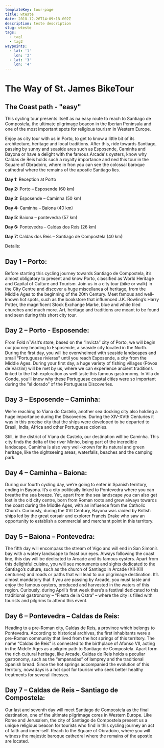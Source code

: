 ```yaml
---
templateKey: tour-page
title: wteste
date: 2018-12-26T14:09:18.002Z
description: teste description
slug: wteste
tags:
  - tag1
  - tag2
waypoints:
  - lat: '1'
    lon: '2'
  - lat: '3'
    lon: '4'
---
```

# The Way of St. James BikeTour

## The Coast path - "easy"

This cycling tour presents itself as na easy route to reach to Santiago de Compostela, the ultimate pilgrimage beacon in the Iberian Peninsula and one of the most important spots for religious tourism in Western Europe.

Enjoy as city tour with us in Porto, to get to know a little bit of its architecture, heritage and local traditions. After this, ride towards Santiago, passing by sunny and seaside ares such as Esposende, Caminha and Bayona or have a delight with the famous Arcade's oysters, know why Caldas de Reis holds such a royalty importance and ned this tour in the Square of Obradoiro, where in fron you can see the colossal baroque cathedral where the remains of the apostle Santiago lies.

**Day 1:** Reception at Porto


**Day 2:** Porto – Esposende (60 km)


**Day 3:** Esposende – Caminha (50 km)


**Day 4:** Caminha – Baiona (40 km)


**Day 5:** Baiona – pontevedra (57 km)


**Day 6:** Pontevedra – Caldas dos Reis (26 km)


**Day 7:** Caldas dos Reis – Santiago de Compostela (40 km)





Details:



## Day 1 – Porto:


Before starting this cycling journey towards Santiago de Compostela, it’s almost obligatory to present and know Porto, classified as World Heritage and Capital of Culture and Tourism. Join us in a city tour (bike or walk) in the City Centre and discover a huge miscellanea of heritage, from the Middle Ages to the beginning of the 20th Century. Meet famous and well-known hot spots, such as the bookstore that influenced J.K. Rowling’s Harry Potter, the magnificent Stock Exchange Marke, blue and white tiled churches and much more. Art, heritage and traditions are meant to be found and seen during this short city tour.



## Day 2 – Porto - Esposende:

From Fold n´Visit’s store, based on the “Invicta” city of Porto, we will begin our journey heading to Esposende, a seaside city located in the North. During the first day, you will be overwhelmed with seaside landscapes and small “Portuguese rivieras” until you reach Esposende, a city from the Middle Ages. During your first day, a huge variety of fishing villages (Póvoa de Varzim) will be met by us, where we can experience ancient traditions linked to the fish exploration as well taste this famous gastronomy. In Vila do Conde, you’ll know why these Portuguese coastal cities were so important during the “el dorado” of the Portuguese Discoveries.

## Day 3 – Esposende – Caminha:

We’re reaching to Viana do Castelo, another sea docking city also holding a huge importance during the Discoveries. During the XIV-XVth Centuries it was in this precise city that the ships were developed to be departed to Brasil, India, Africa and other Portuguese colonies.

Still, in the district of Viana do Castelo, our destination will be Caminha. This city finds the delta of the river Minho, being part of the incredible landscape. Caminha is also very well-known for its natural and green heritage, like the sightseeing areas, waterfalls, beaches and the camping park.

## Day 4 – Caminha – Baiona:

During our fourth cycling day, we’re going to enter in Spanish territory, ending in Bayona.
It’s a city politically linked to Pontevedra where you can breathe the sea breeze. Yet, apart from the sea landscape you can also get lost in the old city centre, born from Roman roots and grew always towards the coast during the Middle Ages, with an influence from the Catholic Church. Curiously, during the XVI Century, Bayona was raided by British ships led by the great corsair and explorer Francis Drake who saw an opportunity to establish a commercial and merchant point in this territory.

## Day 5 – Baiona – Pontevedra:

The fifth day will encompass the stream of Vigo and will end in San Simon’s bay with a watery landscape to feast our eyes.
Always following the coast line, this day will be dedicated to Arcade and its famous oysters. Apart from this delightful cuisine, you will see monuments and sights dedicated to the Santiago’s culture, such as the church of Santiago in Arcade (XII-XIII centuries) and roads or paths that will lead to our pilgrimage destination.
It’s almost mandatory that if you are passing by Arcade, you must taste and enjoy the famous oysters, produced and harvested in the waters of this region. Curiously, during April’s first week there’s a festival dedicated to this traditional gastronomy – “Fiesta de la Ostra” – where the city is filled with tourists and pilgrims to attend this event.

## Day 6 – Pontevedra – Caldas de Reis:

Heading to a pre-Roman city, Caldas de Reis, a province which belongs to Pontevedra.
According to historical archives, the first inhabitants were a pre-Roman community that lived from the hot springs of this territory. The name “Caldas de Reis” is connected to the birthplace of Afonso VII, acting in the Middle Ages as a pilgrim path to Santiago de Compostela. Apart form the rich cultural heritage, like Arcade, Caldas de Reis holds a peculiar gastronomy, such as the “empanadas” of lamprey and the traditional Spanish bread. Since the hot springs accompanied the evolution of this territory, nowadays is a hot spot for tourism who seek better healthy treatments for several illnesses.

## Day 7 – Caldas de Reis – Santiago de Compostela:

Our last and seventh day will meet Santiago de Compostela as the final destination, one of the ultimate pilgrimage cores in Western Europe.
Like Rome and Jerusalem, the city of Santiago de Compostela present us a unique religious beacon for tourists who find in this cycling journey an act of faith and inner-self. Reach to the Square of Obradoiro, where you will witness the majestic baroque cathedral where the remains of the apostle are located.
